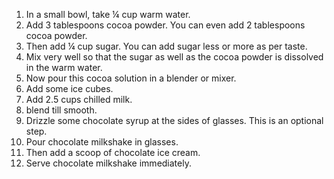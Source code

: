 1. In a small bowl, take ¼ cup warm water.
2. Add 3 tablespoons cocoa powder. You can even add 2 tablespoons cocoa powder.
3. Then add ¼ cup sugar. You can add sugar less or more as per taste.
4. Mix very well so that the sugar as well as the cocoa powder is dissolved in the warm water.
5. Now pour this cocoa solution in a blender or mixer.
6. Add some ice cubes.
7. Add 2.5 cups chilled milk.
8. blend till smooth.
9. Drizzle some chocolate syrup at the sides of glasses. This is an optional step.
9. Pour chocolate milkshake in glasses.
10. Then add a scoop of chocolate ice cream.
11. Serve chocolate milkshake immediately.